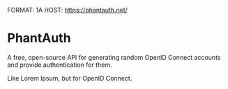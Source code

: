 FORMAT: 1A
HOST: https://phantauth.net/

# PhantAuth

A free, open-source API for generating random OpenID Connect accounts and provide authentication for them.

Like Lorem Ipsum, but for OpenID Connect.
